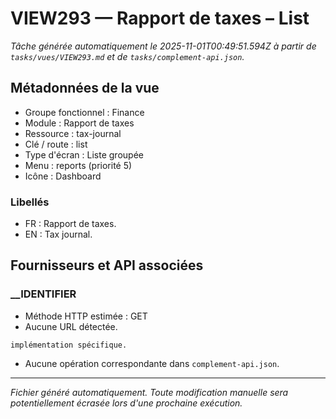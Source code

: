 # VIEW293 — Rapport de taxes – List

_Tâche générée automatiquement le 2025-11-01T00:49:51.594Z à partir de `tasks/vues/VIEW293.md` et de `tasks/complement-api.json`._

## Métadonnées de la vue

- Groupe fonctionnel : Finance
- Module : Rapport de taxes
- Ressource : tax-journal
- Clé / route : list
- Type d'écran : Liste groupée
- Menu : reports (priorité 5)
- Icône : Dashboard

### Libellés
- FR : Rapport de taxes.
- EN : Tax journal.

## Fournisseurs et API associées

### __IDENTIFIER

- Méthode HTTP estimée : GET
- Aucune URL détectée.

```text
implémentation spécifique.
```

- Aucune opération correspondante dans `complement-api.json`.

---

_Fichier généré automatiquement. Toute modification manuelle sera potentiellement écrasée lors d'une prochaine exécution._

